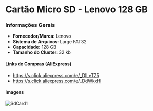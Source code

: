 # Cartão Micro SD - Lenovo 128 GB

### Informações Gerais

- <b>Fornecedor/Marca:</b> Lenovo
- <b>Sistema de Arquivos:</b> Large FAT32
- <b>Capacidade:</b> 128 GB
- <b>Tamanho do Cluster:</b> 32 kb

#### Links de Compras (AliExpress)

- https://s.click.aliexpress.com/e/_DlLeTZ5
- https://s.click.aliexpress.com/e/_DdWkxHl

#### Imagens

![SdCard1](Images/SdCard.jpg)
